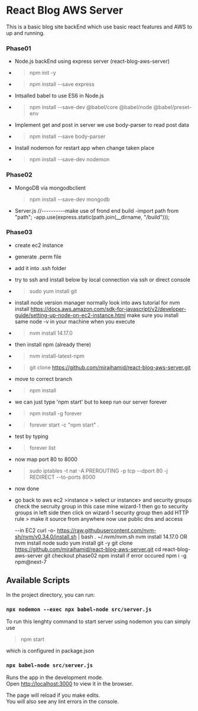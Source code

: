# React Blog AWS Server

This is a basic blog site backEnd which use basic react features and AWS to up and running.

### Phase01

- Node.js backEnd using express server (react-blog-aws-server)
- > npm init -y
- > npm install --save express
- Intsalled babel to use ES6 in Node.js
- > npm install --save-dev @babel/core @babel/node @babel/preset-env
- Implement get and post in server we use body-parser to read post data
- > npm install --save body-parser
- Install nodemon for restart app when change taken place
- > npm install --save-dev nodemon

### Phase02

- MongoDB via mongodbclient
  > npm install --save-dev mongodb
- Server.js //----------make use of frond end build
  -import path from "path";
  -app.use(express.static(path.join(\_\_dirname, "/build")));

### Phase03

- create ec2 instance
- generate .perm file
- add it into .ssh folder
- try to ssh and install below by local connection via ssh or direct console
- > sudo yum install git
- install node version manager normally look into aws tutorial for nvm install https://docs.aws.amazon.com/sdk-for-javascript/v2/developer-guide/setting-up-node-on-ec2-instance.html
  make sure you install same node -v in your machine when you execute
- > nvm install 14.17.0
- then install npm (already there)
- > nvm install-latest-npm
- > git clone https://github.com/mirajhamid/react-blog-aws-server.git
- move to correct branch
- > npm install
- we can just type 'npm start' but to keep run our server forever
- > npm install -g forever
- > forever start -c "npm start" .
- test by typing
- > forever list
- now map port 80 to 8000
- > sudo iptables -t nat -A PREROUTING -p tcp --dport 80 -j REDIRECT --to-ports 8000
- now done
- go back to aws ec2 >instance > select ur instance> and security groups
  check the secruity group in this case mine wizard-1
  then go to security groups in left side
  then click on wizard-1 security group
  then add HTTP rule > make it source from anywhere
  now use public dns and access

  --in EC2
  curl -o- https://raw.githubusercontent.com/nvm-sh/nvm/v0.34.0/install.sh | bash
  . ~/.nvm/nvm.sh
  nvm install 14.17.0 OR nvm install node
  sudo yum install git -y
  git clone https://github.com/mirajhamid/react-blog-aws-server.git
  cd react-blog-aws-server
  git checkout phase02
  npm install
  if error occured npm i -g npm@next-7

## Available Scripts

In the project directory, you can run:

### `npx nodemon --exec npx babel-node src/server.js`

To run this lenghty command to start server using nodemon you can simply use

> npm start

which is configured in package.json

### `npx babel-node src/server.js`

Runs the app in the development mode.\
Open [http://localhost:3000](http://localhost:3000) to view it in the browser.

The page will reload if you make edits.\
You will also see any lint errors in the console.
